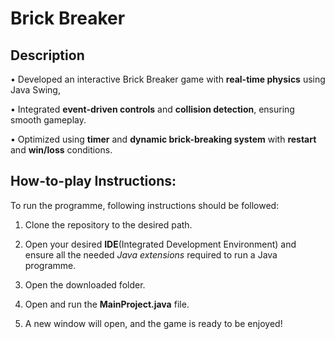 # Brick Breaker
## Description
• Developed an interactive Brick Breaker game with **real-time physics** using Java Swing,

• Integrated **event-driven controls** and **collision detection**, ensuring smooth gameplay.

• Optimized using **timer** and **dynamic brick-breaking system** with **restart** and **win/loss** conditions.

## How-to-play Instructions:
To run the programme, following instructions should be followed:
1. Clone the repository to the desired path.

2. Open your desired **IDE**(Integrated Development Environment) and ensure all the needed *Java extensions* required to run a Java programme.

3. Open the downloaded folder.

4. Open and run the **MainProject.java** file.

5. A new window will open, and the game is ready to be enjoyed!